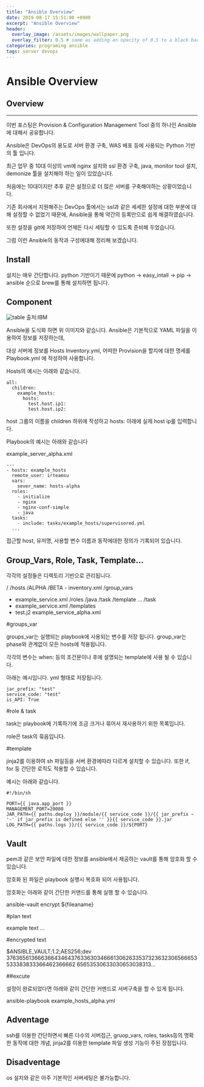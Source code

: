 ```yaml
---
title: "Ansible Overview"
date: 2019-08-17 15:51:00 +0900
excerpt: "Ansible Overview"
header:
  overlay_image: /assets/images/wallpaper.png
  overlay_filter: 0.5 # same as adding an opacity of 0.5 to a black background
categories: programing ansible
tags: server devops
---
```

Ansible Overview
=============

## Overview
* * *

이번 포스팅은 Provision & Configuration Management Tool 중의 하나인 Ansible에 대해서 공유합니다.

Ansible은 DevOps의 용도로 서버 환경 구축, WAS 배포 등에 사용되는 Python 기반의 툴 입니다.

최근 업무 중 10대 이상의 vm에 nginx 설치와 ssl 환경 구축, java, monitor tool 설치, demonize 툴을 설치해야 하는 일이 있었습니다.

처음에는 10대이지만 추후 같은 설정으로 더 많은 서버를 구축해야하는 상황이었습니다.

기존 회사에서 지원해주는 DevOps 툴에서는 ssl과 같은 세세한 설정에 대한 부분에 대해 설정할 수 없었기 때문에, Ansible을 통해 약간의 등록만으로 쉽게 해결하였습니다.

또한 설정을 git에 저장하여 언제든 다시 세팅할 수 있도록 준비해 두었습니다.

그럼 이런 Ansible의 동작과 구성에대해 정리해 보겠습니다.

## Install

설치는 매우 간단합니다. python 기반이기 때문에 python -> easy_intall -> pip -> ansible 순으로 brew를 통해 설치하면 됩니다.

## Component

![table](/assets/images/Ansible_ov.png)
출처:IBM

Ansible을 도식화 하면 위 이미지와 같습니다. Ansible은 기본적으로 YAML 파일을 이용하여 정보를 저장하는데,

대상 서버에 정보를 Hosts Inventory.yml, 어떠한 Provision을 할지에 대한 명세를 Playbook.yml 에 작성하여 사용합니다.

Hosts의 예시는 아래와 같습니다.
```
all:
  children:
    example_hosts:
      hosts:
        test.host.ip1:
        test.host.ip2:
```
host 그룹의 이름을 children 하위에 작성하고 hosts: 아래에 실제 host ip를 입력합니다.

Playbook의 예시는 아래와 같습니다

example_server_alpha.xml
```
---
- hosts: example_hosts
  remote_user: irteamsu
  vars:
    sever_name: hosts-alpha
  roles:
    - initialize
    - nginx
    - nginx-conf-simple
    - java
  tasks:
    - include: tasks/example_hosts/supervisored.yml
  ...
```

접근할 host, 유저명, 사용할 변수 이름과 동작에대한 정의가 기록되어 있습니다.


## Group_Vars, Role, Task, Template...

각각의 설정들은 디렉토리 기반으로 관리됩니다.

/
/hosts
  /ALPHA
  /BETA
    - inventory.xml
/group_vars
  - example_service.xml
/roles
  /java
    /task
    /template
    ...
/task
  - example_service.xml
/templates
  - test.j2
example_service_alpha.xml

#groups_var

groups_var는 실행되는 playbook에 사용되는 변수를 저장 됩니다. group_var는 phase와 관계없이 모든 hosts에 적용됩니다.

각각의 변수는 when: 등의 조건문이나 후에 설명되는 template에 사용 될 수 있습니다.

아래는 예시입니다. yml 형태로 저장됩니다.

```
jar_prefix: "test"
service_code: "test"
is_API: True
```

#role & task

task는 playbook에 기록하기에 조금 크거나 묶어서 재사용하기 위한 목록입니다.

role은 task의 묶음입니다.

#template 

jinja2를 이용하여 sh 파일등을 서버 환경에따라 다르게 설치할 수 있습니다. 또한 if, for 등 간단한 로직도 적용할 수 있습니다.

예시는 아래와 같습니다.

```
#!/bin/sh

PORT={{ java.app_port }}
MANAGEMENT_PORT=20080
JAR_PATH={{ paths.deploy }}/module/{{ service_code }}/{{ jar_prefix ~ '-' if jar_prefix is defined else '' }}{{ service_code }}.jar
LOG_PATH={{ paths.logs }}/{{ service_code }}/${PORT}
```

## Vault


pem과 같은 보안 파일에 대한 정보를 ansible에서 제공하는 vault를 통해 암호화 할 수 있습니다.

암호화 된 파일은 playbook 실행시 복호화 되어 사용됩니다.

암호화는 아래와 같이 간단한 커맨드를 통해 실행 할 수 있습니다.

ansible-vault encrypt ${fileaname}

#plan text

example text
...

#encrypted text

$ANSIBLE_VAULT;1.2;AES256;dev
          37636561366636643464376336303466613062633537323632306566653533383833366462366662
          65653530633030653038313...

##excute

설정이 완료되었다면 아래와 같이 간단한 커멘드로 서버구축을 할 수 있게 됩니다.

ansible-playbook example_hosts_alpha.yml

## Adventage

ssh를 이용한 간단하면서 빠른 다수의 서버접근, gruop_vars, roles, tasks등의 명확한 동작에 대한 개념, jinja2를 이용한 template 파일 생성 기능이 주된 장점입니다.

## Disadventage

os 설치와 같은 아주 기본적인 서버세팅은 불가능합니다.